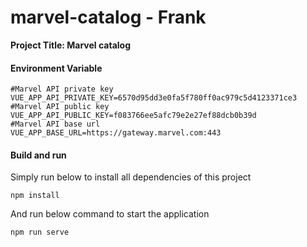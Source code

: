 # marvel-catalog - Frank

**Project Title: Marvel catalog**  

#### Environment Variable 
```
#Marvel API private key
VUE_APP_API_PRIVATE_KEY=6570d95dd3e0fa5f780ff0ac979c5d4123371ce3
#Marvel API public key
VUE_APP_API_PUBLIC_KEY=f083766ee5afc79e2e27ef88dcb0b39d
#Marvel API base url
VUE_APP_BASE_URL=https://gateway.marvel.com:443
```


#### Build and run  
Simply run below to install all dependencies of this project
```
npm install
```
And run below command to start the application
```
npm run serve
```
